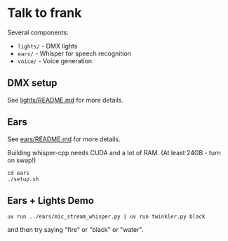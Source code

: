 # Talk to frank

Several components:

- `lights/` - DMX lights
- `ears/` - Whisper for speech recognition
- `voice/` - Voice generation

## DMX setup

See [lights/README.md](lights/README.md) for more details.


## Ears

See [ears/README.md](ears/README.md) for more details.

Building whisper-cpp needs CUDA and a lot of RAM.  (At least 24GB - turn on swap!)

```
cd ears
./setup.sh
```


## Ears + Lights Demo

```
uv run ../ears/mic_stream_whisper.py | uv run twinkler.py black
```

and then try saying "fire" or "black" or "water".